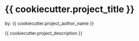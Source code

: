 # {{ cookiecutter.project_title }}

by: {{ cookiecutter.project_author_name }}

{{ cookiecutter.project_description }}